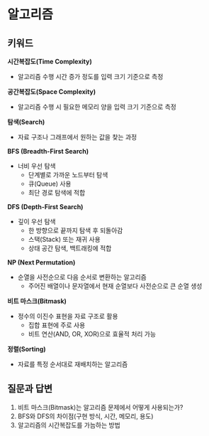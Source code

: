 # 알고리즘

## 키워드

**시간복잡도(Time Complexity)**

- 알고리즘 수행 시간 증가 정도를 입력 크기 기준으로 측정

**공간복잡도(Space Complexity)**

- 알고리즘 수행 시 필요한 메모리 양을 입력 크기 기준으로 측정

**탐색(Search)**

- 자료 구조나 그래프에서 원하는 값을 찾는 과정

**BFS (Breadth-First Search)**

- 너비 우선 탐색
  - 단계별로 가까운 노드부터 탐색
  - 큐(Queue) 사용
  - 최단 경로 탐색에 적합

**DFS (Depth-First Search)**

- 깊이 우선 탐색
  - 한 방향으로 끝까지 탐색 후 되돌아감
  - 스택(Stack) 또는 재귀 사용
  - 상태 공간 탐색, 백트래킹에 적합

**NP (Next Permutation)**

- 순열을 사전순으로 다음 순서로 변환하는 알고리즘
  - 주어진 배열이나 문자열에서 현재 순열보다 사전순으로 큰 순열 생성

**비트 마스크(Bitmask)**

- 정수의 이진수 표현을 자료 구조로 활용
  - 집합 표현에 주로 사용
  - 비트 연산(AND, OR, XOR)으로 효율적 처리 가능

**정렬(Sorting)**

- 자료를 특정 순서대로 재배치하는 알고리즘

## 질문과 답변

1. 비트 마스크(Bitmask)는 알고리즘 문제에서 어떻게 사용되는가?
2. BFS와 DFS의 차이점(구현 방식, 시간, 메모리, 용도)
3. 알고리즘의 시간복잡도를 가늠하는 방법
